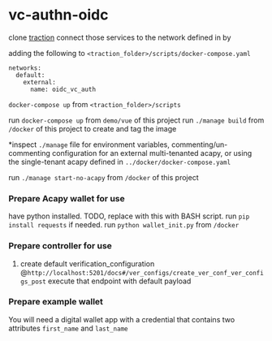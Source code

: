 # vc-authn-oidc

clone [traction](https://github.com/bcgov/traction)
connect those services to the network defined in by

adding the following to `<traction_folder>/scripts/docker-compose.yaml`

```
networks:
  default:
    external:
      name: oidc_vc_auth
```

`docker-compose up` from `<traction_folder>/scripts`

run `docker-compose up` from `demo/vue` of this project
run `./manage build` from `/docker` of this project to create and tag the image

*inspect `./manage` file for environment variables, commenting/un-commenting configuration for an external multi-tenanted acapy, or using the single-tenant acapy defined in `../docker/docker-compose.yaml`

run `./manage start-no-acapy` from `/docker` of this project

### Prepare Acapy wallet for use

have python installed. TODO, replace with this with BASH script.
run `pip install requests` if needed.
run `python wallet_init.py` from `/docker`

### Prepare controller for use

1. create default verification_configuration @`http://localhost:5201/docs#/ver_configs/create_ver_conf_ver_configs_post` execute that endpoint with default payload

### Prepare example wallet

You will need a digital wallet app with a credential that contains two attributes `first_name` and `last_name`
